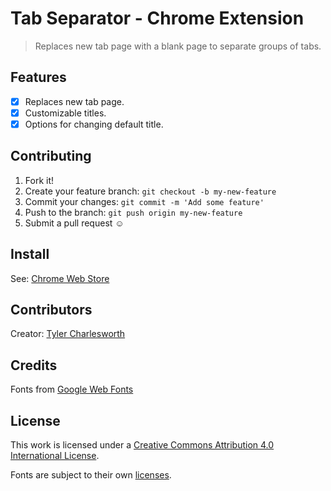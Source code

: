 # Tab Separator - Chrome Extension
> Replaces new tab page with a blank page to separate groups of tabs.

## Features
- [x] Replaces new tab page.
- [x] Customizable titles.
- [x] Options for changing default title.

## Contributing
1. Fork it!
2. Create your feature branch: `git checkout -b my-new-feature`
3. Commit your changes: `git commit -m 'Add some feature'`
4. Push to the branch: `git push origin my-new-feature`
5. Submit a pull request ☺

## Install
See: [Chrome Web Store](https://chrome.google.com/webstore/detail/tab-separator/loifmfjjhcdpgpkmphgemeooklpjlihp)

## Contributors
Creator: [Tyler Charlesworth](http://www.tylercharlesworth.com/)

## Credits
Fonts from [Google Web Fonts](https://www.google.com/fonts)

## License
This work is licensed under a [Creative Commons Attribution 4.0 International License](http://creativecommons.org/licenses/by/4.0/).

Fonts are subject to their own [licenses](https://www.google.com/fonts/attribution).
